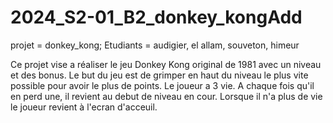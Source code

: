# 2024_S2-01_B2_donkey_kongAdd 
projet =  donkey_kong; Etudiants = audigier, el allam, souveton, himeur

Ce projet vise a réaliser le jeu Donkey Kong original de 1981 avec un niveau et des bonus.
Le but du jeu est de grimper en haut du niveau le plus vite possible pour avoir le plus de points.
Le joueur a 3 vie. A chaque fois qu'il en perd une, il revient au debut de niveau en cour. Lorsque
il n'a plus de vie le joueur revient à l'ecran d'acceuil.
